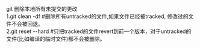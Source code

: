 git 删除本地所有未提交的更改     
1.git clean -df     #删除所有untracked的文件,如果文件已经被tracked, 修改过的文件不会被回退。    
2.git reset --hard  #只把tracked的文件revert到前一个版本，对于untracked的文件(比如编译的临时文件)都不会被删除。   
